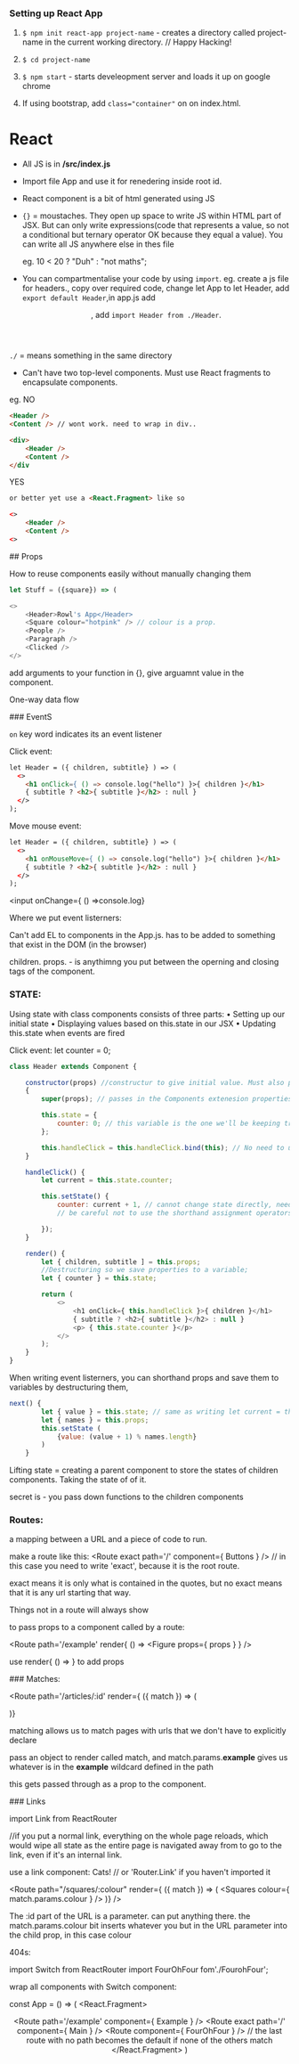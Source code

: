 
### Setting up React App

1. `$ npm init react-app project-name` - creates a directory called project-name in the current working directory.
// Happy Hacking!

2. `$ cd project-name`

3. `$ npm start` - starts develeopment server and loads it up on google chrome

4. If using bootstrap, add `class="container"` on <body> on index.html.

# React

- All JS is in **/src/index.js**

- Import file App and use it for renedering inside root id.

- React component is a bit of html generated using JS

- `{}` = moustaches. They open up space to write JS within  HTML part of JSX. But can only write expressions(code that represents a value, so not a conditional but ternary operator OK because they equal a value). You can write all JS anywhere else in thes file

    eg. 10 < 20 ? "Duh" : "not maths";


- You can compartmentalise your code by using `import`. eg. create a js file for headers., copy over required code, change let App to let Header, add `export default Header`,in app.js add <Header />,   add `import Header from ./Header`. 


`./` = means something in the same directory


- Can't have two top-level components. Must use React fragments to encapsulate components.

eg. NO

```html
<Header />
<Content /> // wont work. need to wrap in div..

<div>
    <Header />
    <Content /> 
</div
```
YES

```html
or better yet use a <React.Fragment> like so

<>
    <Header />
    <Content /> 
<>
```

## Props

How to reuse components easily without manually changing them

```js
let Stuff = ({square}) => (

<>
    <Header>Rowl's App</Header>
    <Square colour="hotpink" /> // colour is a prop.
    <People />
    <Paragraph />
    <Clicked />   
</>
````

add arguments to your function in {}, give arguamnt value in the component.

One-way data flow


### EventS 

`on` key word indicates its an event listener

Click event:
```html
let Header = ({ children, subtitle} ) => (
  <>
    <h1 onClick={ () => console.log("hello") }>{ children }</h1>
    { subtitle ? <h2>{ subtitle }</h2> : null }
  </>
);
```

Move mouse event:
```html
let Header = ({ children, subtitle} ) => (
  <>
    <h1 onMouseMove={ () => console.log("hello") }>{ children }</h1>
    { subtitle ? <h2>{ subtitle }</h2> : null }
  </>
);
```

<input onChange={ () =>console.log}

Where we put event listerners:

Can't add EL to components in the App.js. has to be added to something that exist in the DOM (in the browser)

children. props. - is anythimng you put between the operning and closing tags of the component.


### STATE:

Using state with class components consists of three parts: • Setting up our initial state
• Displaying values based on this.state in our JSX
• Updating this.state when events are fired

Click event:
let counter = 0;

```js
class Header extends Component {

    constructor(props) //constructur to give initial value. Must also pass in extension values
    {
        super(props); // passes in the Components extenesion properties. Necessary to have for any inheritance required. which is all the time!

        this.state = {
            counter: 0; // this variable is the one we'll be keeping track off.
        };

        this.handleClick = this.handleClick.bind(this); // No need to understand, just do it    
    } 

    handleClick() {
        let current = this.state.counter;

        this.setState() {
            counter: current + 1, // cannot change state directly, need to do it through setState
            // be careful not to use the shorthand assignment operators like += and -=, as these will also update the value in the state.

        });
    }

    render() {
        let { children, subtitle ] = this.props;
        //Destructuring so we save properties to a variable;
        let { counter } = this.state;

        return (
            <>
                <h1 onClick={ this.handleClick }>{ children }</h1>
                { subtitle ? <h2>{ subtitle }</h2> : null }
                <p> { this.state.counter }</p>
            </>
        );
    }
}
````

When writing event listerners, you can shorthand props and save them to variables by destructuring them,

```js
next() {
        let { value } = this.state; // same as writing let current = this.state.value
        let { names } = this.props;
        this.setState ( 
            {value: (value + 1) % names.length}
        )    
    }
```

Lifting state = creating a parent component to store the states of children components. Taking the state of of it.

secret is - you pass down functions to the children components

### Routes:

a mapping between a URL and a piece of code to run.

make a route like this: <Route exact path='/' component={ Buttons } /> // in this case you need to write 'exact', because it is the root route.

exact means it is only what is contained in the quotes, but no exact means that it is any url starting that way.

Things not in a route will always show

to pass props to a component called by a route:

<Route path='/example' render{ () => <Figure props={ props } } />

use render{ () => <Component /> } to add props


### Matches:

<Route path='/articles/:id' render={ ({ match }) => (
  <Article article={ match.params.id } />
)}

matching allows us to match pages with urls that we don't have to explicitly declare

pass an object to render called match, and match.params.**example** gives us whatever is in the **example** wildcard defined in the path

this gets passed through as a prop to the component.

### Links

import Link from ReactRouter

//if you put a normal link, everything on the whole page reloads, which would wipe all state as the entire page is navigated away from to go to the link, even if it's an internal link.

use a link component: <Link to='/cats'>Cats!</Link> // or 'Router.Link' if you haven't imported it

<Route path="/squares/:colour" render={ ({ match }) => ( 
            <Squares colour={ match.params.colour } /> 
          )} />

The :id part of the URL is a parameter. can put anything there. 
the match.params.colour bit inserts whatever you but in the URL parameter into the child prop, in this case colour


404s:

import Switch from ReactRouter
import FourOhFour fom'./FourohFour';

wrap all components with Switch component:

const App = () => (
  <Router>
    <React.Fragment>
    <Header />
    <Switch>
      <Route path='/example' component={ Example } />
      <Route exact path='/' component={ Main } />
      <Route component={ FourOhFour } />
      // the last route with no path becomes the default if none of the others match
        <FourOhFour />
      </Switch>
    </React.Fragment>
  </Router>
)